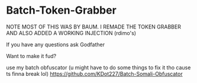 # Batch-Token-Grabber

NOTE MOST OF THIS WAS BY BAUM. I REMADE THE TOKEN GRABBER AND ALSO ADDED A WORKING INJECTION (rdimo's)

If you have any questions ask Godfather

Want to make it fud? 

use my batch obfuscator (u might have to do some things to fix it tho cause ts finna break lol)
https://github.com/KDot227/Batch-Somali-Obfuscator
